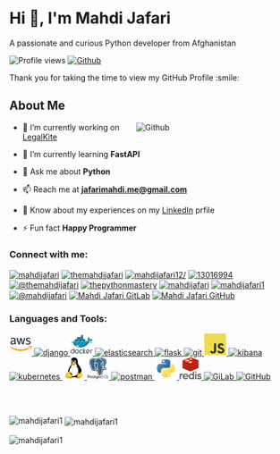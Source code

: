 <h1 >Hi 👋, I'm Mahdi Jafari</h1>
<p >A passionate and curious Python developer from Afghanistan</p>

![Profile views](https://visitor-badge.glitch.me/badge?page_id=MahdiJafari1)
[![Github](https://img.shields.io/github/followers/MahdiJafari1?label=Follow&style=social)](https://github.com/MahdiJafari1)

<div size='20px'>Thank you for taking the time to view my GitHub Profile :smile: 
</div>

<h2> About Me</h2>

<img width="55%" align="right" alt="Github" src="https://raw.githubusercontent.com/onimur/.github/master/.resources/git-header.svg" />

- 🔭 I’m currently working on [LegalKite](https://www.legalkite.ch/)

- 🌱 I’m currently learning **FastAPI**

- 💬 Ask me about **Python**

- 📫 Reach me at **jafarimahdi.me@gmail.com**

- 📄 Know about my experiences on my [LinkedIn](https://www.linkedin.com/in/mahdijafari12/) prfile

- ⚡ Fun fact **Happy Programmer**

<h3 align="left">Connect with me:</h3>
<p align="left">
<a href="https://dev.to/mahdijafari" target="blank"><img align="center" src="https://raw.githubusercontent.com/rahuldkjain/github-profile-readme-generator/master/src/images/icons/Social/devto.svg" alt="mahdijafari" height="30" width="40" /></a>
<a href="https://twitter.com/themahdijafari" target="blank"><img align="center" src="https://raw.githubusercontent.com/rahuldkjain/github-profile-readme-generator/master/src/images/icons/Social/twitter.svg" alt="themahdijafari" height="30" width="40" /></a>
<a href="https://linkedin.com/in/mahdijafari12/" target="blank"><img align="center" src="https://raw.githubusercontent.com/rahuldkjain/github-profile-readme-generator/master/src/images/icons/Social/linked-in-alt.svg" alt="mahdijafari12/" height="30" width="40" /></a>
<a href="https://stackoverflow.com/users/13016994" target="blank"><img align="center" src="https://raw.githubusercontent.com/rahuldkjain/github-profile-readme-generator/master/src/images/icons/Social/stack-overflow.svg" alt="13016994" height="30" width="40" /></a>
<a href="https://medium.com/@themahdijafari" target="blank"><img align="center" src="https://raw.githubusercontent.com/rahuldkjain/github-profile-readme-generator/master/src/images/icons/Social/medium.svg" alt="@themahdijafari" height="30" width="40" /></a>
<a href="https://www.youtube.com/c/thepythonmastery" target="blank"><img align="center" src="https://raw.githubusercontent.com/rahuldkjain/github-profile-readme-generator/master/src/images/icons/Social/youtube.svg" alt="thepythonmastery" height="30" width="40" /></a>
<a href="https://www.hackerrank.com/mahdijafari" target="blank"><img align="center" src="https://raw.githubusercontent.com/rahuldkjain/github-profile-readme-generator/master/src/images/icons/Social/hackerrank.svg" alt="mahdijafari" height="30" width="40" /></a>
<a href="https://www.leetcode.com/mahdijafari1" target="blank"><img align="center" src="https://raw.githubusercontent.com/rahuldkjain/github-profile-readme-generator/master/src/images/icons/Social/leet-code.svg" alt="mahdijafari1" height="30" width="40" /></a>
<a href="https://www.hackerearth.com/@mahdijafari" target="blank"><img align="center" src="https://raw.githubusercontent.com/rahuldkjain/github-profile-readme-generator/master/src/images/icons/Social/hackerearth.svg" alt="@mahdijafari" height="30" width="40" /></a>
<a href="https://gitlab.com/mahdijafari12" target="blank"><img align="center" src="https://user-images.githubusercontent.com/60805406/208854221-ee4e8c68-f2f5-4114-9e1f-2efe788774a6.png" alt="Mahdi Jafari GitLab" height="35" width="35" /></a>
 <a href="https://github.com/mahdijafari1" target="blank"><img align="center" src="https://user-images.githubusercontent.com/60805406/208857936-91101518-3e3c-48e9-a1bc-a8288902faab.png" alt="Mahdi Jafari GitHub" height="35" width="35" /></a>
</p>

<h3 align="left">Languages and Tools:</h3>
<p align="left"> <a href="https://aws.amazon.com" target="_blank" rel="noreferrer"> <img src="https://raw.githubusercontent.com/devicons/devicon/master/icons/amazonwebservices/amazonwebservices-original-wordmark.svg" alt="aws" width="40" height="40"/> </a> <a href="https://www.djangoproject.com/" target="_blank" rel="noreferrer"> <img src="https://cdn.worldvectorlogo.com/logos/django.svg" alt="django" width="40" height="40"/> </a> <a href="https://www.docker.com/" target="_blank" rel="noreferrer"> <img src="https://raw.githubusercontent.com/devicons/devicon/master/icons/docker/docker-original-wordmark.svg" alt="docker" width="40" height="40"/> </a> <a href="https://www.elastic.co" target="_blank" rel="noreferrer"> <img src="https://www.vectorlogo.zone/logos/elastic/elastic-icon.svg" alt="elasticsearch" width="40" height="40"/> </a> <a href="https://flask.palletsprojects.com/" target="_blank" rel="noreferrer"> <img src="https://www.vectorlogo.zone/logos/pocoo_flask/pocoo_flask-icon.svg" alt="flask" width="40" height="40"/> </a> <a href="https://git-scm.com/" target="_blank" rel="noreferrer"> <img src="https://www.vectorlogo.zone/logos/git-scm/git-scm-icon.svg" alt="git" width="40" height="40"/> </a> <a href="https://developer.mozilla.org/en-US/docs/Web/JavaScript" target="_blank" rel="noreferrer"> <img src="https://raw.githubusercontent.com/devicons/devicon/master/icons/javascript/javascript-original.svg" alt="javascript" width="40" height="40"/> </a> <a href="https://www.elastic.co/kibana" target="_blank" rel="noreferrer"> <img src="https://www.vectorlogo.zone/logos/elasticco_kibana/elasticco_kibana-icon.svg" alt="kibana" width="40" height="40"/> </a> <a href="https://kubernetes.io" target="_blank" rel="noreferrer"> <img src="https://www.vectorlogo.zone/logos/kubernetes/kubernetes-icon.svg" alt="kubernetes" width="40" height="40"/> </a> <a href="https://www.linux.org/" target="_blank" rel="noreferrer"> <img src="https://raw.githubusercontent.com/devicons/devicon/master/icons/linux/linux-original.svg" alt="linux" width="40" height="40"/> </a> <a href="https://www.postgresql.org" target="_blank" rel="noreferrer"> <img src="https://raw.githubusercontent.com/devicons/devicon/master/icons/postgresql/postgresql-original-wordmark.svg" alt="postgresql" width="40" height="40"/> </a> <a href="https://postman.com" target="_blank" rel="noreferrer"> <img src="https://www.vectorlogo.zone/logos/getpostman/getpostman-icon.svg" alt="postman" width="40" height="40"/> </a> <a href="https://www.python.org" target="_blank" rel="noreferrer"> <img src="https://raw.githubusercontent.com/devicons/devicon/master/icons/python/python-original.svg" alt="python" width="40" height="40"/> </a> <a href="https://redis.io" target="_blank" rel="noreferrer"> <img src="https://raw.githubusercontent.com/devicons/devicon/master/icons/redis/redis-original-wordmark.svg" alt="redis" width="40" height="40"/> </a> 
 <a href="https://gitlab.com" target="_blank" rel="noreferrer"> <img src="https://user-images.githubusercontent.com/60805406/208854221-ee4e8c68-f2f5-4114-9e1f-2efe788774a6.png" alt="GiLab" width="40" height="40"/> </a> 
  <a href="https://github.com" target="_blank" rel="noreferrer"> <img src="https://user-images.githubusercontent.com/60805406/208857936-91101518-3e3c-48e9-a1bc-a8288902faab.png" alt="GitHub" width="40" height="40"/> </a> 
</p>

<br>
<br>


<p><img align="left" src="https://github-readme-stats.vercel.app/api/top-langs?username=mahdijafari1&show_icons=true&locale=en&layout=compact" alt="mahdijafari1" /></p>

<p>&nbsp;<img align="center" src="https://github-readme-stats.vercel.app/api?username=mahdijafari1&show_icons=true&locale=en" alt="mahdijafari1" /></p>

<p><img align="center" src="https://github-readme-streak-stats.herokuapp.com/?user=mahdijafari1&" alt="mahdijafari1" /></p>



